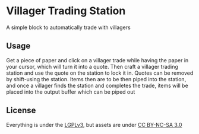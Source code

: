 # Villager Trading Station

A simple block to automatically trade with villagers

## Usage

Get a piece of paper and click on a villager trade while having the paper in your cursor, which will turn it into a
quote. Then craft a villager trading station and use the quote on the station to lock it in. Quotes can be removed
by shift-using the station. Items then are to be then piped into the station, and once a villager finds the station and
completes the trade, items will be placed into the output buffer which can be piped out

## License

Everything is under the [LGPLv3][lgpl], but assets are under [CC BY-NC-SA 3.0][cc]

[lgpl]: https://spdx.org/licenses/LGPL-3.0-or-later.html
[cc]: https://creativecommons.org/licenses/by-nc-sa/3.0/
